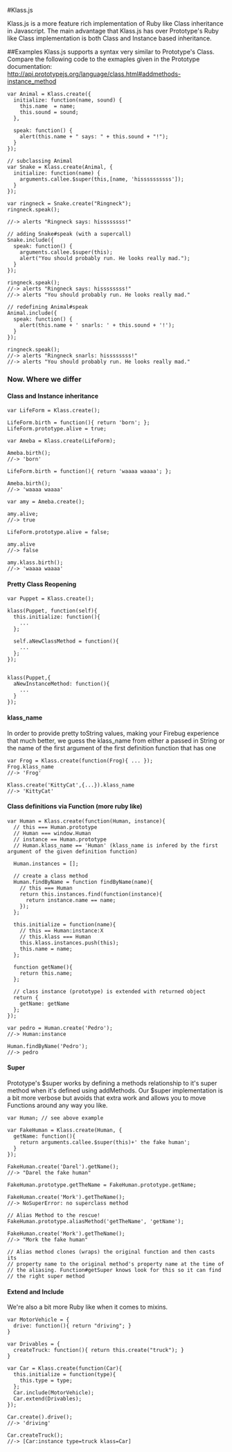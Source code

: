 #Klass.js

Klass.js is a more feature rich implementation of Ruby like Class inheritance in Javascript. The main advantage that Klass.js has over Prototype's Ruby like Class implementation is both Class and Instance based inheritance.

##Examples
  Klass.js supports a syntax very similar to Prototype's Class. Compare the following code to the exmaples given in the Prototype documentation:
  <http://api.prototypejs.org/language/class.html#addmethods-instance_method>

    var Animal = Klass.create({
      initialize: function(name, sound) {
        this.name  = name;
        this.sound = sound;
      },

      speak: function() {
        alert(this.name + " says: " + this.sound + "!");
      }
    });

    // subclassing Animal
    var Snake = Klass.create(Animal, {
      initialize: function(name) {
        arguments.callee.$super(this,[name, 'hissssssssss']);
      }
    });

    var ringneck = Snake.create("Ringneck");
    ringneck.speak();

    //-> alerts "Ringneck says: hissssssss!"

    // adding Snake#speak (with a supercall)
    Snake.include({
      speak: function() {
        arguments.callee.$super(this);
        alert("You should probably run. He looks really mad.");
      }
    });

    ringneck.speak();
    //-> alerts "Ringneck says: hissssssss!"
    //-> alerts "You should probably run. He looks really mad."

    // redefining Animal#speak
    Animal.include({
      speak: function() {
        alert(this.name + ' snarls: ' + this.sound + '!');
      }
    });

    ringneck.speak();
    //-> alerts "Ringneck snarls: hissssssss!"
    //-> alerts "You should probably run. He looks really mad."

### Now. Where we differ
    
    
#### Class and Instance inheritance

    var LifeForm = Klass.create();

    LifeForm.birth = function(){ return 'born'; };
    LifeForm.prototype.alive = true;

    var Ameba = Klass.create(LifeForm);

    Ameba.birth();
    //-> 'born'

    LifeForm.birth = function(){ return 'waaaa waaaa'; };

    Ameba.birth();
    //-> 'waaaa waaaa'

    var amy = Ameba.create();

    amy.alive;
    //-> true

    LifeForm.prototype.alive = false;

    amy.alive
    //-> false

    amy.klass.birth();
    //-> 'waaaa waaaa'

#### Pretty Class Reopening

    var Puppet = Klass.create();

    klass(Puppet, function(self){
      this.initialize: function(){
        ...
      };

      self.aNewClassMethod = function(){
        ...
      };
    });


    klass(Puppet,{
      aNewInstanceMethod: function(){
        ...
      }
    });

#### klass_name

  In order to provide pretty toString values, making your Firebug experience that much better, we guess the klass_name from
  either a passed in String or the name of the first argument of the first definition function that has one

    var Frog = Klass.create(function(Frog){ ... });
    Frog.klass_name
    //-> 'Frog'

    Klass.create('KittyCat',{...}).klass_name
    //-> 'KittyCat'

#### Class definitions via Function (more ruby like)

    var Human = Klass.create(function(Human, instance){
      // this === Human.prototype
      // Human === window.Human
      // instance == Human.prototype
      // Human.klass_name == 'Human' (klass_name is infered by the first argument of the given definition function)

      Human.instances = [];

      // create a class method
      Human.findByName = function findByName(name){
        // this === Human
        return this.instances.find(function(instance){
          return instance.name == name;
        });
      };

      this.initialize = function(name){
        // this == Human:instance:X
        // this.klass === Human
        this.klass.instances.push(this);
        this.name = name;
      };

      function getName(){
        return this.name;
      };

      // class instance (prototype) is extended with returned object
      return {
        getName: getName
      };
    });

    var pedro = Human.create('Pedro');
    //-> Human:instance

    Human.findByName('Pedro');
    //-> pedro


#### Super
  Prototype's $super works by defining a methods relationship to it's super method
  when it's defined using addMethods. Our $super implementation is a bit more verbose
  but avoids that extra work and allows you to move Functions around any way you like.

    var Human; // see above example

    var FakeHuman = Klass.create(Human, {
      getName: function(){
        return arguments.callee.$super(this)+' the fake human';
      }
    });

    FakeHuman.create('Darel').getName();
    //-> "Darel the fake human"

    FakeHuman.prototype.getTheName = FakeHuman.prototype.getName;

    FakeHuman.create('Mork').getTheName();
    //-> NoSuperError: no superclass method

    // Alias Method to the rescue!
    FakeHuman.prototype.aliasMethod('getTheName', 'getName');

    FakeHuman.create('Mork').getTheName();
    //-> "Mork the fake human"

    // Alias method clones (wraps) the original function and then casts its
    // property name to the original method's property name at the time of
    // the aliasing. Function#getSuper knows look for this so it can find
    // the right super method

#### Extend and Include
  We're also a bit more Ruby like when it comes to mixins.

    var MotorVehicle = {
      drive: function(){ return "driving"; }
    }

    var Drivables = {
      createTruck: function(){ return this.create("truck"); }
    }

    var Car = Klass.create(function(Car){
      this.initialize = function(type){
        this.type = type;
      };
      Car.include(MotorVehicle);
      Car.extend(Drivables);
    });

    Car.create().drive();
    //-> 'driving'

    Car.createTruck();
    //-> [Car:instance type=truck klass=Car]
